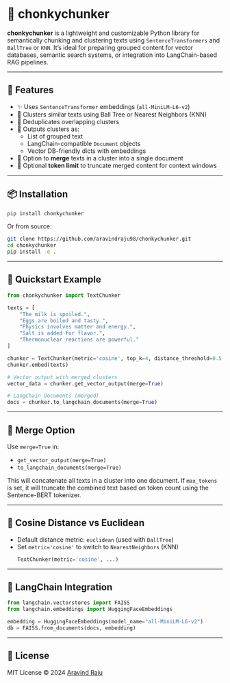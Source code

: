 # 🧠 chonkychunker

**chonkychunker** is a lightweight and customizable Python library for semantically chunking and clustering texts using `SentenceTransformers` and `BallTree` or `KNN`. It’s ideal for preparing grouped content for vector databases, semantic search systems, or integration into LangChain-based RAG pipelines.

---

## 🚀 Features

- ✨ Uses `SentenceTransformer` embeddings (`all-MiniLM-L6-v2`)
- 🧠 Clusters similar texts using Ball Tree or Nearest Neighbors (KNN)
- 🔁 Deduplicates overlapping clusters
- 🔗 Outputs clusters as:
  - List of grouped text
  - LangChain-compatible `Document` objects
  - Vector DB-friendly dicts with embeddings
- 📌 Option to **merge** texts in a cluster into a single document
- 🧱 Optional **token limit** to truncate merged content for context windows

---

## 📦 Installation

```bash
pip install chonkychunker
```

Or from source:

```bash
git clone https://github.com/aravindraju98/chonkychunker.git
cd chonkychunker
pip install -e .
```

---

## 🧪 Quickstart Example

```python
from chonkychunker import TextChunker

texts = [
    "The milk is spoiled.",
    "Eggs are boiled and tasty.",
    "Physics involves matter and energy.",
    "Salt is added for flavor.",
    "Thermonuclear reactions are powerful."
]

chunker = TextChunker(metric='cosine', top_k=4, distance_threshold=0.5, max_tokens=50)
chunker.embed(texts)

# Vector output with merged clusters
vector_data = chunker.get_vector_output(merge=True)

# LangChain Documents (merged)
docs = chunker.to_langchain_documents(merge=True)
```

---

## 🔄 Merge Option

Use `merge=True` in:
- `get_vector_output(merge=True)`
- `to_langchain_documents(merge=True)`

This will concatenate all texts in a cluster into one document. If `max_tokens` is set, it will truncate the combined text based on token count using the Sentence-BERT tokenizer.

---

## 🧠 Cosine Distance vs Euclidean

- Default distance metric: `euclidean` (used with `BallTree`)
- Set `metric='cosine'` to switch to `NearestNeighbors` (KNN)
  ```python
  TextChunker(metric='cosine', ...)
  ```

---

## 📘 LangChain Integration

```python
from langchain.vectorstores import FAISS
from langchain.embeddings import HuggingFaceEmbeddings

embedding = HuggingFaceEmbeddings(model_name="all-MiniLM-L6-v2")
db = FAISS.from_documents(docs, embedding)
```

---

## 📜 License

MIT License © 2024 [Aravind Raju](https://github.com/aravindraju98)
